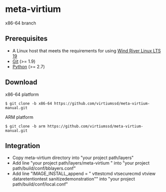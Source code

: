 # meta-virtium
x86-64 branch

Prerequisites
-------------

+ A Linux host that meets the requirements for using [Wind River Linux LTS 19](https://docs.windriver.com/category/os_linux_lts_19 "OS Wind River Linux 19")
+ [Git](https://git-scm.com/ "Git project page") (>= 1.9)
+ [Python](https://www.python.org/ "Python project page") (>= 2.7)

Download
-------------
x86-64 platform

    $ git clone -b x86-64 https://github.com/virtiumssd/meta-virtium-manual.git

ARM platform

    $ git clone -b arm https://github.com/virtiumssd/meta-virtium-manual.git

Integration
-------------
+ Copy meta-virtium directory into "your project path/layers"
+ Add line "your project path/layers/meta-virtium \" into "your project path/build/conf/bblayers.conf"
+ Add line "IMAGE_INSTALL_append = " vttestcmd vtsecurecmd vtview dataretentiontest sanitizedemonstration"" into "your project path/build/conf/local.conf"
